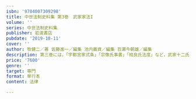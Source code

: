 ```yaml
---
isbn: '9784007309298'
title: 中世法制史料集 第3巻　武家家法I
volume: ''
series: 中世法制史料集
publisher: 岩波書店
pubdate: '2019-10-11'
cover: ''
author: 牧健二／著 佐藤進一／編集 池内義資／編集 百瀬今朝雄／編集
description: 第三巻には，「宇都宮家式条」「宗像氏事書」「相良氏法度」など，武家十二氏の基本法規を収録した．
price: '7600'
genre: ''
target: 専門
format: 単行本
content: 法律

---
```

